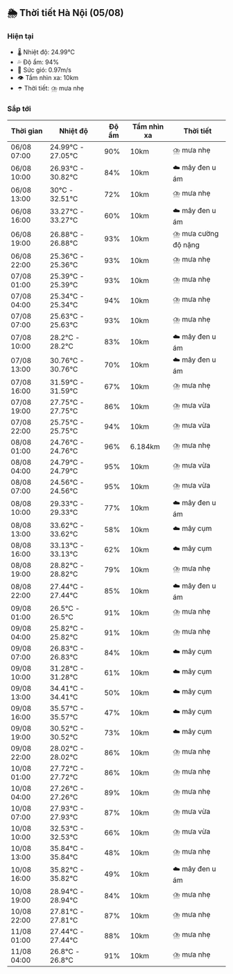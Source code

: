 ## 🌦️ Thời tiết Hà Nội (05/08)

### Hiện tại

- 🌡️ Nhiệt độ: 24.99℃
- 💦 Độ ẩm: 94%
- 💨 Sức gió: 0.97m/s
- 👁️ Tầm nhìn xa: 10km
- ☂️ Thời tiết: ⛈️ mưa nhẹ

### Sắp tới

| Thời gian | Nhiệt độ | Độ ẩm | Tầm nhìn xa | Thời tiết |
| --- | --- | --- | --- | --- |
| 06/08 07:00 | 24.99℃ - 27.05℃ | 90% | 10km | ⛈️ mưa nhẹ |
| 06/08 10:00 | 26.93℃ - 30.82℃ | 84% | 10km | ☁️ mây đen u ám |
| 06/08 13:00 | 30℃ - 32.51℃ | 72% | 10km | ⛈️ mưa nhẹ |
| 06/08 16:00 | 33.27℃ - 33.27℃ | 60% | 10km | ☁️ mây đen u ám |
| 06/08 19:00 | 26.88℃ - 26.88℃ | 93% | 10km | ⛈️ mưa cường độ nặng |
| 06/08 22:00 | 25.36℃ - 25.36℃ | 93% | 10km | ⛈️ mưa nhẹ |
| 07/08 01:00 | 25.39℃ - 25.39℃ | 93% | 10km | ⛈️ mưa nhẹ |
| 07/08 04:00 | 25.34℃ - 25.34℃ | 94% | 10km | ⛈️ mưa nhẹ |
| 07/08 07:00 | 25.63℃ - 25.63℃ | 93% | 10km | ⛈️ mưa nhẹ |
| 07/08 10:00 | 28.2℃ - 28.2℃ | 83% | 10km | ☁️ mây đen u ám |
| 07/08 13:00 | 30.76℃ - 30.76℃ | 70% | 10km | ☁️ mây đen u ám |
| 07/08 16:00 | 31.59℃ - 31.59℃ | 67% | 10km | ⛈️ mưa nhẹ |
| 07/08 19:00 | 27.75℃ - 27.75℃ | 86% | 10km | ⛈️ mưa vừa |
| 07/08 22:00 | 25.75℃ - 25.75℃ | 94% | 10km | ⛈️ mưa vừa |
| 08/08 01:00 | 24.76℃ - 24.76℃ | 96% | 6.184km | ⛈️ mưa nhẹ |
| 08/08 04:00 | 24.79℃ - 24.79℃ | 95% | 10km | ⛈️ mưa vừa |
| 08/08 07:00 | 24.56℃ - 24.56℃ | 95% | 10km | ⛈️ mưa vừa |
| 08/08 10:00 | 29.33℃ - 29.33℃ | 77% | 10km | ☁️ mây đen u ám |
| 08/08 13:00 | 33.62℃ - 33.62℃ | 58% | 10km | ☁️ mây cụm |
| 08/08 16:00 | 33.13℃ - 33.13℃ | 62% | 10km | ☁️ mây cụm |
| 08/08 19:00 | 28.82℃ - 28.82℃ | 79% | 10km | ⛈️ mưa nhẹ |
| 08/08 22:00 | 27.44℃ - 27.44℃ | 85% | 10km | ☁️ mây đen u ám |
| 09/08 01:00 | 26.5℃ - 26.5℃ | 91% | 10km | ⛈️ mưa nhẹ |
| 09/08 04:00 | 25.82℃ - 25.82℃ | 91% | 10km | ⛈️ mưa nhẹ |
| 09/08 07:00 | 26.83℃ - 26.83℃ | 84% | 10km | ☁️ mây cụm |
| 09/08 10:00 | 31.28℃ - 31.28℃ | 61% | 10km | ☁️ mây cụm |
| 09/08 13:00 | 34.41℃ - 34.41℃ | 50% | 10km | ☁️ mây cụm |
| 09/08 16:00 | 35.57℃ - 35.57℃ | 47% | 10km | ☁️ mây cụm |
| 09/08 19:00 | 30.52℃ - 30.52℃ | 73% | 10km | ☁️ mây cụm |
| 09/08 22:00 | 28.02℃ - 28.02℃ | 86% | 10km | ⛈️ mưa nhẹ |
| 10/08 01:00 | 27.72℃ - 27.72℃ | 86% | 10km | ⛈️ mưa nhẹ |
| 10/08 04:00 | 27.26℃ - 27.26℃ | 89% | 10km | ⛈️ mưa nhẹ |
| 10/08 07:00 | 27.93℃ - 27.93℃ | 87% | 10km | ⛈️ mưa vừa |
| 10/08 10:00 | 32.53℃ - 32.53℃ | 66% | 10km | ⛈️ mưa vừa |
| 10/08 13:00 | 35.84℃ - 35.84℃ | 48% | 10km | ⛈️ mưa nhẹ |
| 10/08 16:00 | 35.82℃ - 35.82℃ | 49% | 10km | ☁️ mây đen u ám |
| 10/08 19:00 | 28.94℃ - 28.94℃ | 84% | 10km | ⛈️ mưa nhẹ |
| 10/08 22:00 | 27.81℃ - 27.81℃ | 87% | 10km | ⛈️ mưa nhẹ |
| 11/08 01:00 | 27.44℃ - 27.44℃ | 88% | 10km | ⛈️ mưa nhẹ |
| 11/08 04:00 | 26.8℃ - 26.8℃ | 91% | 10km | ⛈️ mưa nhẹ |
